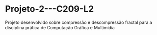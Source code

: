 # Projeto-2---C209-L2

Projeto desenvolvido sobre compressão e descompressão fractal para a disciplina prática de Computação Gráfica e Multimídia 
